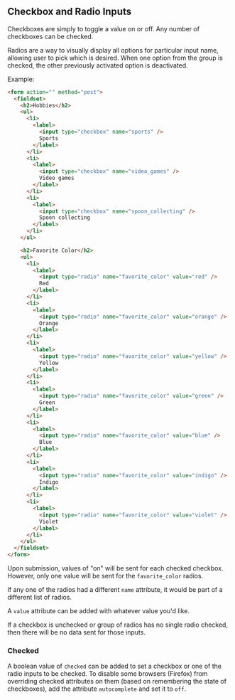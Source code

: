 ## Checkbox and Radio Inputs
Checkboxes are simply to toggle a value on or off. Any number of checkboxes can be checked.

Radios are a way to visually display all options for particular input name, allowing user to pick which is desired.
When one option from the group is checked, the other previously activated option is deactivated.

Example:

```html
<form action="" method="post">
  <fieldset>
    <h2>Hobbies</h2>
    <ul>
      <li>
        <label>
          <input type="checkbox" name="sports" />
          Sports
        </label>
      </li>
      <li>
        <label>
          <input type="checkbox" name="video_games" />
          Video games
        </label>
      </li>
      <li>
        <label>
          <input type="checkbox" name="spoon_collecting" />
          Spoon collecting
        </label>
      </li>
    </ul>

    <h2>Favorite Color</h2>
    <ul>
      <li>
        <label>
          <input type="radio" name="favorite_color" value="red" />
          Red
        </label>
      </li>
      <li>
        <label>
          <input type="radio" name="favorite_color" value="orange" />
          Orange
        </label>
      </li>
      <li>
        <label>
          <input type="radio" name="favorite_color" value="yellow" />
          Yellow
        </label>
      </li>
      <li>
        <label>
          <input type="radio" name="favorite_color" value="green" />
          Green
        </label>
      </li>
      <li>
        <label>
          <input type="radio" name="favorite_color" value="blue" />
          Blue
        </label>
      </li>
      <li>
        <label>
          <input type="radio" name="favorite_color" value="indigo" />
          Indigo
        </label>
      </li>
      <li>
        <label>
          <input type="radio" name="favorite_color" value="violet" />
          Violet
        </label>
      </li>
    </ul>
  </fieldset>
</form>
```

Upon submission, values of "on" will be sent for each checked checkbox. However, only one value will be sent for the `favorite_color` radios.

If any one of the radios had a different `name` attribute, it would be part of a different list of radios.

A `value` attribute can be added with whatever value you'd like.

If a checkbox is unchecked or group of radios has no single radio checked, then there will be no data sent for those inputs.

### Checked
A boolean value of `checked` can be added to set a checkbox or one of the radio inputs to be checked.
To disable some browsers (Firefox) from overriding checked attributes on them (based on remembering the state of checkboxes), add the attribute `autocomplete` and set it to `off`.